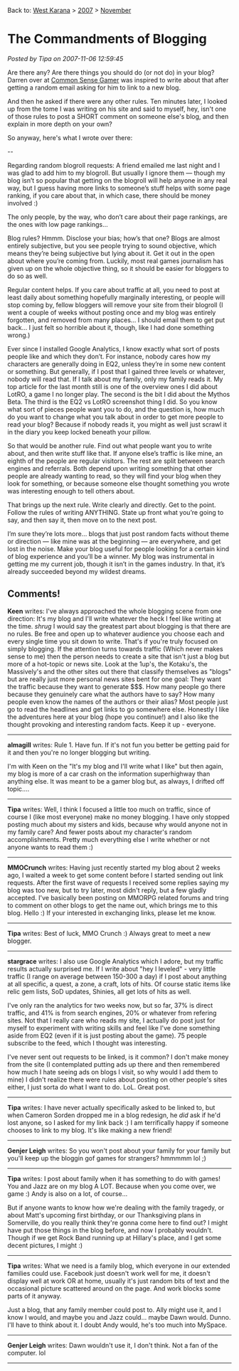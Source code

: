 Back to: [West Karana](/posts/westkarana.md) > [2007](/posts/2007/westkarana.md) > [November](./westkarana.md)
# The Commandments of Blogging

*Posted by Tipa on 2007-11-06 12:59:45*

Are there any? Are there things you should do (or not do) in your blog? Darren over at [Common Sense Gamer](http://commonsensegamer.com/?p=503) was inspired to write about that after getting a random email asking for him to link to a new blog.

And then he asked if there were any other rules. Ten minutes later, I looked up from the tome I was writing on his site and said to myself, hey, isn't one of those rules to post a SHORT comment on someone else's blog, and then explain in more depth on your own?

So anyway, here's what I wrote over there:

--

Regarding random blogroll requests: A friend emailed me last night and I was glad to add him to my blogroll. But usually I ignore them — though my blog isn’t so popular that getting on the blogroll will help anyone in any real way, but I guess having more links to someone’s stuff helps with some page ranking, if you care about that, in which case, there should be money involved :)

The only people, by the way, who don’t care about their page rankings, are the ones with low page rankings…

Blog rules? Hmmm. Disclose your bias; how’s that one? Blogs are almost entirely subjective, but you see people trying to sound objective, which means they’re being subjective but lying about it. Get it out in the open about where you’re coming from. Luckily, most real games journalism has given up on the whole objective thing, so it should be easier for bloggers to do so as well.

Regular content helps. If you care about traffic at all, you need to post at least daily about something hopefully marginally interesting, or people will stop coming by, fellow bloggers will remove your site from their blogroll (I went a couple of weeks without posting once and my blog was entirely forgotten, and removed from many places… I should email them to get put back… I just felt so horrible about it, though, like I had done something wrong.)

Ever since I installed Google Analytics, I know exactly what sort of posts people like and which they don’t. For instance, nobody cares how my characters are generally doing in EQ2, unless they’re in some new content or something. But generally, if I post that I gained three levels or whatever, nobody will read that. If I talk about my family, only my family reads it. My top article for the last month still is one of the overview ones I did about LotRO, a game I no longer play. The second is the bit I did about the Mythos Beta. The third is the EQ2 vs LotRO screenshot thing I did. So you know what sort of pieces people want you to do, and the question is, how much do you want to change what you talk about in order to get more people to read your blog? Because if nobody reads it, you might as well just scrawl it in the diary you keep locked beneath your pillow.

So that would be another rule. Find out what people want you to write about, and then write stuff like that. If anyone else’s traffic is like mine, an eighth of the people are regular visitors. The rest are split between search engines and referrals. Both depend upon writing something that other people are already wanting to read, so they will find your blog when they look for something, or because someone else thought something you wrote was interesting enough to tell others about.

That brings up the next rule. Write clearly and directly. Get to the point. Follow the rules of writing ANYTHING. State up front what you’re going to say, and then say it, then move on to the next post.

I’m sure they’re lots more… blogs that just post random facts without theme or direction — like mine was at the beginning — are everywhere, and get lost in the noise. Make your blog useful for people looking for a certain kind of blog experience and you’ll be a winner. My blog was instrumental in getting me my current job, though it isn’t in the games industry. In that, it’s already succeeded beyond my wildest dreams.

## Comments!

**Keen** writes: I've always approached the whole blogging scene from one direction: It's my blog and I'll write whatever the heck I feel like writing at the time. *shrug* I would say the greatest part about blogging is that there are no rules. Be free and open up to whatever audience you choose each and every single time you sit down to write. That's if you're truly focused on simply blogging. If the attention turns towards traffic (Which never makes sense to me) then the person needs to create a site that isn't just a blog but more of a hot-topic or news site. Look at the 1up's, the Kotaku's, the Massively's and the other sites out there that classify themselves as "blogs" but are really just more personal news sites bent for one goal: They want the traffic because they want to generate $$$. How many people go there because they genuinely care what the authors have to say? How many people even know the names of the authors or their alias? Most people just go to read the headlines and get links to go somewhere else. Honestly I like the adventures here at your blog (hope you continue!) and I also like the thought provoking and interesting random facts. Keep it up - everyone.

---

**almagill** writes: Rule 1. Have fun. If it's not fun you better be getting paid for it and then you're no longer blogging but writing.

I'm with Keen on the "It's my blog and I'll write what I like" but then again, my blog is more of a car crash on the information superhighway than anything else. It was meant to be a gamer blog but, as always, I drifted off topic....

---

**Tipa** writes: Well, I think I focused a little too much on traffic, since of course I (like most everyone) make no money blogging. I have only stopped posting much about my sisters and kids, because why would anyone not in my family care? And fewer posts about my character's random accomplishments. Pretty much everything else I write whether or not anyone wants to read them :)

---

**MMOCrunch** writes: Having just recently started my blog about 2 weeks ago, I waited a week to get some content before I started sending out link requests. After the first wave of requests I received some replies saying my blog was too new, but to try later, most didn't reply, but a few gladly accepted. I've basically been posting on MMORPG related forums and tring to comment on other blogs to get the name out, which brings me to this blog. Hello :) If your interested in exchanging links, please let me know.

---

**Tipa** writes: Best of luck, MMO Crunch :) Always great to meet a new blogger.

---

**stargrace** writes: I also use Google Analytics which I adore, but my traffic results actually surprised me. If I write about "hey I leveled" - very little traffic (I range on average between 150-300 a day) if I post about anything at all specific, a quest, a zone, a craft, lots of hits. Of course static items like relic gem lists, SoD updates, Shinies, all get lots of hits as well. 

I've only ran the analytics for two weeks now, but so far, 37% is direct traffic, and 41% is from search engines, 20% or whatever from refering sites. Not that I really care who reads my site, I actually do post just for myself to experiment with writing skills and feel like I've done something aside from EQ2 (even if it is just posting about the game). 75 people subscribe to the feed, which I thought was interesting. 

I've never sent out requests to be linked, is it common? I don't make money from the site (I contemplated putting ads up there and then remembered how much I hate seeing ads on blogs I visit, so why would I add them to mine) I didn't realize there were rules about posting on other people's sites either, I just sorta do what I want to do. LoL. Great post.

---

**Tipa** writes: I have never actually specifically asked to be linked to, but when Cameron Sorden dropped me in a blog redesign, he *did* ask if he'd lost anyone, so I asked for my link back :) I am terrifically happy if someone chooses to link to my blog. It's like making a new friend!

---

**Genjer Leigh** writes: So you won't post about your family for your family but you'll keep up the bloggin gof games for strangers? hmmmmm lol ;)

---

**Tipa** writes: I post about family when it has something to do with games! You and Jazz are on my blog A LOT. Because when you come over, we game :) Andy is also on a lot, of course...

But if anyone wants to know how we're dealing with the family tragedy, or about Matt's upcoming first birthday, or our Thanksgiving plans in Somerville, do you really think they're gonna come here to find out? I might have put those things in the blog before, and now I probably wouldn't. Though if we get Rock Band running up at Hillary's place, and I get some decent pictures, I might :)

---

**Tipa** writes: What we need is a family blog, which everyone in our extended families could use. Facebook just doesn't work well for me, it doesn't display well at work OR at home, usually it's just random bits of text and the occasional picture scattered around on the page. And work blocks some parts of it anyway.

Just a blog, that any family member could post to. Ally might use it, and I know I would, and maybe you and Jazz could... maybe Dawn would. Dunno. I'll have to think about it. I doubt Andy would, he's too much into MySpace.

---

**Genjer Leigh** writes: Dawn wouldn't use it, I don't think. Not a fan of the computer. lol

---


